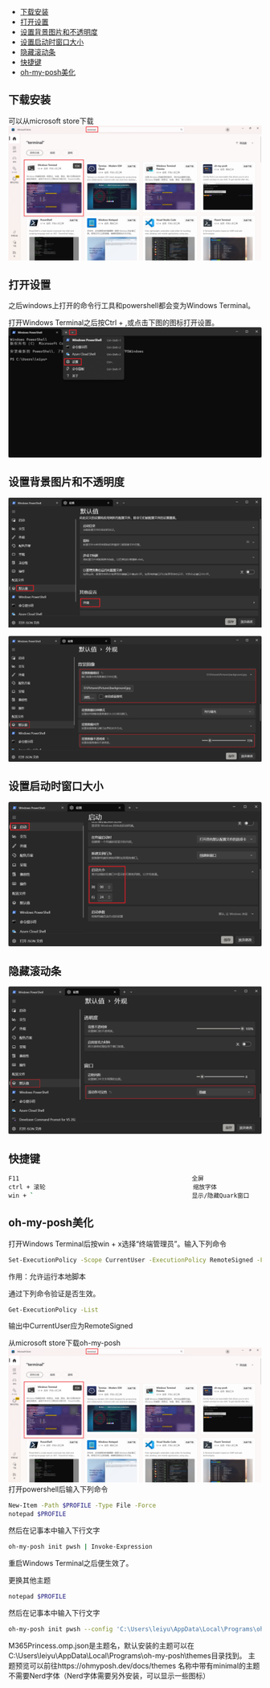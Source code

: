 - [下载安装](#下载安装)
- [打开设置](#打开设置)
- [设置背景图片和不透明度](#设置背景图片和不透明度)
- [设置启动时窗口大小](#设置启动时窗口大小)
- [隐藏滚动条](#隐藏滚动条)
- [快捷键](#快捷键)
- [oh-my-posh美化](#oh-my-posh美化)
## 下载安装
可以从microsoft store下载
![](/images/window_01.png)
## 打开设置
之后windows上打开的命令行工具和powershell都会变为Windows Terminal。

打开Windows Terminal之后按Ctrl + ,或点击下图的图标打开设置。
![](/images/window_02.png)
## 设置背景图片和不透明度
![](/images/window_03.png)

![](/images/window_09.png)

## 设置启动时窗口大小
![](/images/window_08.png)

## 隐藏滚动条
![](/images/window_10.png)

## 快捷键
```sh
F11                                                全屏
ctrl + 滚轮                                         缩放字体
win + `                                            显示/隐藏Quark窗口
```
## oh-my-posh美化
打开Windows Terminal后按win + x选择“终端管理员”。输入下列命令
```sh
Set-ExecutionPolicy -Scope CurrentUser -ExecutionPolicy RemoteSigned -Force
```
作用​​：允许运行本地脚本

通过下列命令验证是否生效。
```sh
Get-ExecutionPolicy -List
```
输出中CurrentUser应为RemoteSigned

从microsoft store下载oh-my-posh
![](/images/window_01.png)
打开powershell后输入下列命令
```sh
New-Item -Path $PROFILE -Type File -Force
notepad $PROFILE
```

然后在记事本中输入下行文字
```sh
oh-my-posh init pwsh | Invoke-Expression
```
重启Windows Terminal之后便生效了。

更换其他主题
```sh
notepad $PROFILE
```
然后在记事本中输入下行文字
```sh
oh-my-posh init pwsh --config 'C:\Users\leiyu\AppData\Local\Programs\oh-my-posh\themes\M365Princess.omp.json' | Invoke-Expression
```
M365Princess.omp.json是主题名，默认安装的主题可以在C:\Users\leiyu\AppData\Local\Programs\oh-my-posh\themes目录找到。
主题预览可以前往https://ohmyposh.dev/docs/themes
名称中带有minimal的主题不需要Nerd字体（Nerd字体需要另外安装，可以显示一些图标）